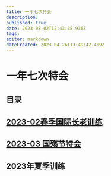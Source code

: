 ```yaml
---
title: 一年七次特会
description: 
published: true
date: 2023-08-02T12:43:38.936Z
tags: 
editor: markdown
dateCreated: 2023-04-26T13:49:42.409Z
---
```


# 一年七次特会
## 目录
## [2023-02春季国际长老训练](/home/2023-02)
## [2023-03 国殇节特会](/home/2023-03)
## 2023年夏季训练
<!-- Google tag (gtag.js) -->
<script async src="https://www.googletagmanager.com/gtag/js?id=G-1P8709Z16T"></script>
<script>
  window.dataLayer = window.dataLayer || [];
  function gtag(){dataLayer.push(arguments);}
  gtag('js', new Date());

  gtag('config', 'G-1P8709Z16T');
</script>